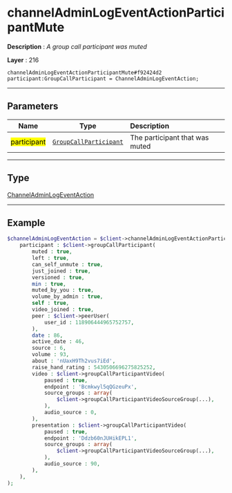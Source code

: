# channelAdminLogEventActionParticipantMute

**Description** : *A group call participant was muted*

**Layer** : 216

```tl
channelAdminLogEventActionParticipantMute#f92424d2 participant:GroupCallParticipant = ChannelAdminLogEventAction;
```

---

## Parameters

| Name | Type | Description |
| :---: | :---: | :--- |
| <mark>participant</mark> | [`GroupCallParticipant`](type/GroupCallParticipant) | The participant that was muted |

---

## Type

[ChannelAdminLogEventAction](type/ChannelAdminLogEventAction)

---

## Example

```php
$channelAdminLogEventAction = $client->channelAdminLogEventActionParticipantMute(
	participant : $client->groupCallParticipant(
		muted : true,
		left : true,
		can_self_unmute : true,
		just_joined : true,
		versioned : true,
		min : true,
		muted_by_you : true,
		volume_by_admin : true,
		self : true,
		video_joined : true,
		peer : $client->peerUser(
			user_id : 118906444965752757,
		),
		date : 86,
		active_date : 46,
		source : 6,
		volume : 93,
		about : 'nUaxH9Th2vus7iEd',
		raise_hand_rating : 5430506696275825252,
		video : $client->groupCallParticipantVideo(
			paused : true,
			endpoint : 'Bcmkwyl5qQGzeuPx',
			source_groups : array(
				$client->groupCallParticipantVideoSourceGroup(...),
			),
			audio_source : 0,
		),
		presentation : $client->groupCallParticipantVideo(
			paused : true,
			endpoint : 'Ddzb60nJUHikEPL1',
			source_groups : array(
				$client->groupCallParticipantVideoSourceGroup(...),
			),
			audio_source : 90,
		),
	),
);
```